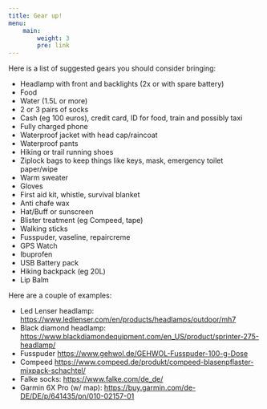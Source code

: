 ```yaml
---
title: Gear up!
menu:
    main: 
        weight: 3
        pre: link
---
```


Here is a list of suggested gears you should consider bringing:
- Headlamp with front and backlights (2x or with spare battery)  
- Food  
- Water (1.5L or more)
- 2 or 3 pairs of socks
- Cash (eg 100 euros), credit card, ID for food, train and possibly taxi
- Fully charged phone
- Waterproof jacket with head cap/raincoat
- Waterproof pants
- Hiking or trail running shoes
- Ziplock bags to keep things like keys, mask, emergency toilet paper/wipe
- Warm sweater
- Gloves
- First aid kit, whistle, survival blanket
- Anti chafe wax
- Hat/Buff or sunscreen
- Blister treatment (eg Compeed, tape)
- Walking sticks
- Fusspuder, vaseline, repaircreme
- GPS Watch
- Ibuprofen
- USB Battery pack
- Hiking backpack (eg 20L)
- Lip Balm

Here are a couple of examples:
- Led Lenser headlamp: https://www.ledlenser.com/en/products/headlamps/outdoor/mh7 
- Black diamond headlamp: https://www.blackdiamondequipment.com/en_US/product/sprinter-275-headlamp/
- Fusspuder https://www.gehwol.de/GEHWOL-Fusspuder-100-g-Dose
- Compeed https://www.compeed.de/produkt/compeed-blasenpflaster-mixpack-schachtel/
- Falke socks: https://www.falke.com/de_de/ 
- Garmin 6X Pro (w/ map): https://buy.garmin.com/de-DE/DE/p/641435/pn/010-02157-01
